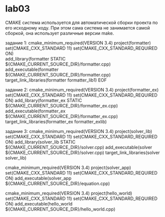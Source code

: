 # lab03

CMAKE система используется для автоматической сборки проекта по его исходному коду. При этом сама система не занимается самой сборкой, она использует различные версии make. 

задание 1:
cmake_minimum_required(VERSION 3.4)
project(formatter)
set(CMAKE_CXX_STANDARD 11)
set(CMAKE_CXX_STANDARD_REQUIRED ON)  
add_library(formatter STATIC ${CMAKE_CURRENT_SOURCE_DIR}/formatter.cpp)
add_executable(formatter ${CMAKE_CURRENT_SOURCE_DIR}/formatter.cpp)
target_link_libraries(formatter formatter_lib1)
EOF

задание 2:
cmake_minimum_required(VERSION 3.4)
project(formatter_ex)
set(CMAKE_CXX_STANDARD 11)
set(CMAKE_CXX_STANDARD_REQUIRED ON)
add_library(formatter_ex STATIC ${CMAKE_CURRENT_SOURCE_DIR}/formatter_ex.cpp)
add_executable(formatter_ex ${CMAKE_CURRENT_SOURCE_DIR}/formatter_ex.cpp)
target_link_libraries(formatter_ex formatter_exlib)

задание 3:
cmake_minimum_required(VERSION 3.4)
project(solver_lib)
set(CMAKE_CXX_STANDARD 11)
set(CMAKE_CXX_STANDARD_REQUIRED ON)
add_library(solver_lib STATIC ${CMAKE_CURRENT_SOURCE_DIR}/solver.cpp)
add_executable(solver ${CMAKE_CURRENT_SOURCE_DIR}/solver.cpp)
target_link_libraries(solver solver_lib)

cmake_minimum_required(VERSION 3.4)
project(solver_app)
set(CMAKE_CXX_STANDARD 11)
set(CMAKE_CXX_STANDARD_REQUIRED ON)
add_executable(solver_app ${CMAKE_CURRENT_SOURCE_DIR}/equation.cpp)

cmake_minimum_required(VERSION 3.4)
project(hello_world)
set(CMAKE_CXX_STANDARD 11)
set(CMAKE_CXX_STANDARD_REQUIRED ON)
add_executable(hello_world ${CMAKE_CURRENT_SOURCE_DIR}/hello_world.cpp)
